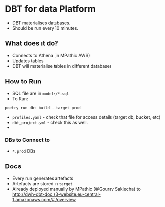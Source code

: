 
# DBT for data Platform

- DBT materialises databases.
- Should be run every 10 minutes.
## What does it do?

- Connects to Athena (in MPathic AWS)
- Updates tables
- DBT will materialise tables in different databases
## How to Run
- SQL file are in `models/*.sql`
- To Run:
```
poetry run dbt build --target prod
```
- `profiles.yaml` - check that file for access details (target db, bucket, etc)
- `dbt_project.yml` - check this as well.
-

### DBs to Connect to
- `*.prod` DBs

## Docs
- Every run generates artefacts
- Artefacts are stored in `target`
- Already deployed manually by MPathic (@Gourav Saklecha) to http://dwh-dbt-doc.s3-website.eu-central-1.amazonaws.com/#!/overview
